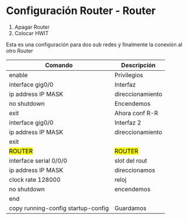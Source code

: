 # Configuración Router - Router

1. Apagar Router
2. Colocar HWIT

Esta es una configuración para dos sub redes y finalmente la conexión al otro Router

|   Comando          |   Descripción     |
| ---------------    | ----------------  |
| enable             |   Privilegios     |
| interface gig0/0   | Interfaz          |
| ip address IP MASK | direccionamiento  |
| no shutdown        | Encendemos        |
| exit               | Ahora conf R-R    |
| interface gig0/0   | Interfaz 2        |
| ip address IP MASK | direccionamiento  |
| exit               |                   |
| <mark>ROUTER</mark>|<mark>ROUTER</mark>|
| interface serial 0/0/0 | slot del rout |
| ip address IP MASK | direccionamos     |
| clock rate 128000  | reloj             |
| no shutdown        | encendemos        |
| end                |                   |
| copy running-config startup-config    | Guardamos         |
